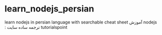 # learn_nodejs_persian
learn nodejs in persian language with searchable cheat sheet
آموزش nodejs : ترجمه ساده سایت tutorialspoint
